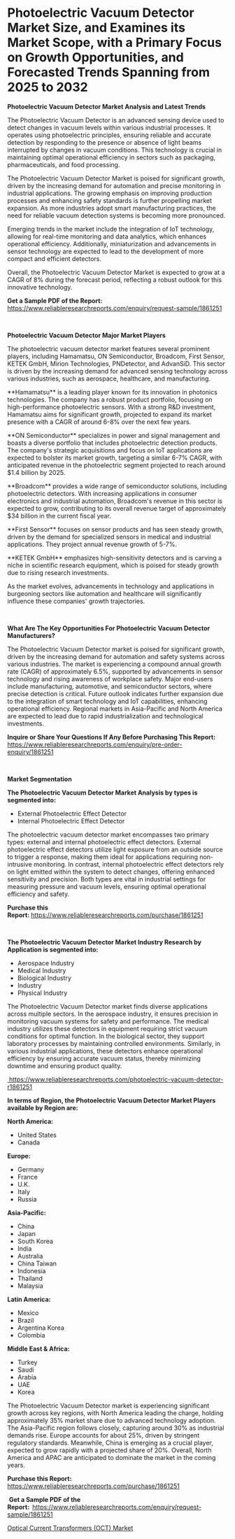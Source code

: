 <p><h1>Photoelectric Vacuum Detector Market Size, and Examines its Market Scope, with a Primary Focus on Growth Opportunities, and Forecasted Trends Spanning from 2025 to 2032</h1></p><p><strong>Photoelectric Vacuum Detector Market Analysis and Latest Trends</strong></p>
<p><p>The Photoelectric Vacuum Detector is an advanced sensing device used to detect changes in vacuum levels within various industrial processes. It operates using photoelectric principles, ensuring reliable and accurate detection by responding to the presence or absence of light beams interrupted by changes in vacuum conditions. This technology is crucial in maintaining optimal operational efficiency in sectors such as packaging, pharmaceuticals, and food processing.</p><p>The Photoelectric Vacuum Detector Market is poised for significant growth, driven by the increasing demand for automation and precise monitoring in industrial applications. The growing emphasis on improving production processes and enhancing safety standards is further propelling market expansion. As more industries adopt smart manufacturing practices, the need for reliable vacuum detection systems is becoming more pronounced. </p><p>Emerging trends in the market include the integration of IoT technology, allowing for real-time monitoring and data analytics, which enhances operational efficiency. Additionally, miniaturization and advancements in sensor technology are expected to lead to the development of more compact and efficient detectors. </p><p>Overall, the Photoelectric Vacuum Detector Market is expected to grow at a CAGR of 8% during the forecast period, reflecting a robust outlook for this innovative technology.</p></p>
<p><strong>Get a Sample PDF of the Report:&nbsp;</strong> <a href="https://www.reliableresearchreports.com/enquiry/request-sample/1861251?utm_campaign=3359&utm_medium=2&utm_source=Github&utm_content=ia&utm_term=07042025&utm_id=photoelectric-vacuum-detector">https://www.reliableresearchreports.com/enquiry/request-sample/1861251</a></p>
<p>&nbsp;</p>
<p><strong>Photoelectric Vacuum Detector Major Market Players</strong></p>
<p><p>The photoelectric vacuum detector market features several prominent players, including Hamamatsu, ON Semiconductor, Broadcom, First Sensor, KETEK GmbH, Mirion Technologies, PNDetector, and AdvanSiD. This sector is driven by the increasing demand for advanced sensing technology across various industries, such as aerospace, healthcare, and manufacturing.</p><p>**Hamamatsu** is a leading player known for its innovation in photonics technologies. The company has a robust product portfolio, focusing on high-performance photoelectric sensors. With a strong R&D investment, Hamamatsu aims for significant growth, projected to expand its market presence with a CAGR of around 6-8% over the next few years.</p><p>**ON Semiconductor** specializes in power and signal management and boasts a diverse portfolio that includes photoelectric detection products. The company's strategic acquisitions and focus on IoT applications are expected to bolster its market growth, targeting a similar 6-7% CAGR, with anticipated revenue in the photoelectric segment projected to reach around $1.4 billion by 2025.</p><p>**Broadcom** provides a wide range of semiconductor solutions, including photoelectric detectors. With increasing applications in consumer electronics and industrial automation, Broadcom's revenue in this sector is expected to grow, contributing to its overall revenue target of approximately $34 billion in the current fiscal year.</p><p>**First Sensor** focuses on sensor products and has seen steady growth, driven by the demand for specialized sensors in medical and industrial applications. They project annual revenue growth of 5-7%.</p><p>**KETEK GmbH** emphasizes high-sensitivity detectors and is carving a niche in scientific research equipment, which is poised for steady growth due to rising research investments.</p><p>As the market evolves, advancements in technology and applications in burgeoning sectors like automation and healthcare will significantly influence these companies' growth trajectories.</p></p>
<p>&nbsp;</p>
<p><strong>What Are The Key Opportunities For Photoelectric Vacuum Detector Manufacturers?</strong></p>
<p><p>The Photoelectric Vacuum Detector market is poised for significant growth, driven by the increasing demand for automation and safety systems across various industries. The market is experiencing a compound annual growth rate (CAGR) of approximately 6.5%, supported by advancements in sensor technology and rising awareness of workplace safety. Major end-users include manufacturing, automotive, and semiconductor sectors, where precise detection is critical. Future outlook indicates further expansion due to the integration of smart technology and IoT capabilities, enhancing operational efficiency. Regional markets in Asia-Pacific and North America are expected to lead due to rapid industrialization and technological investments.</p></p>
<p><strong>Inquire or Share Your Questions If Any Before Purchasing This Report:</strong> <a href="https://www.reliableresearchreports.com/enquiry/pre-order-enquiry/1861251?utm_campaign=3359&utm_medium=2&utm_source=Github&utm_content=ia&utm_term=07042025&utm_id=photoelectric-vacuum-detector">https://www.reliableresearchreports.com/enquiry/pre-order-enquiry/1861251</a></p>
<p>&nbsp;</p>
<p><strong>Market Segmentation</strong></p>
<p><strong>The Photoelectric Vacuum Detector Market Analysis by types is segmented into:</strong></p>
<p><ul><li>External Photoelectric Effect Detector</li><li>Internal Photoelectric Effect Detector</li></ul></p>
<p><p>The photoelectric vacuum detector market encompasses two primary types: external and internal photoelectric effect detectors. External photoelectric effect detectors utilize light exposure from an outside source to trigger a response, making them ideal for applications requiring non-intrusive monitoring. In contrast, internal photoelectric effect detectors rely on light emitted within the system to detect changes, offering enhanced sensitivity and precision. Both types are vital in industrial settings for measuring pressure and vacuum levels, ensuring optimal operational efficiency and safety.</p></p>
<p><strong>Purchase this Report:&nbsp;</strong><a href="https://www.reliableresearchreports.com/purchase/1861251?utm_campaign=3359&utm_medium=2&utm_source=Github&utm_content=ia&utm_term=07042025&utm_id=photoelectric-vacuum-detector">https://www.reliableresearchreports.com/purchase/1861251</a></p>
<p>&nbsp;</p>
<p><strong>The Photoelectric Vacuum Detector Market Industry Research by Application is segmented into:</strong></p>
<p><ul><li>Aerospace Industry</li><li>Medical Industry</li><li>Biological Industry</li><li>Industry</li><li>Physical Industry</li></ul></p>
<p><p>The Photoelectric Vacuum Detector market finds diverse applications across multiple sectors. In the aerospace industry, it ensures precision in monitoring vacuum systems for safety and performance. The medical industry utilizes these detectors in equipment requiring strict vacuum conditions for optimal function. In the biological sector, they support laboratory processes by maintaining controlled environments. Similarly, in various industrial applications, these detectors enhance operational efficiency by ensuring accurate vacuum status, thereby minimizing downtime and ensuring product quality.</p></p>
<p><a href="https://www.reliableresearchreports.com/photoelectric-vacuum-detector-r1861251?utm_campaign=3359&utm_medium=2&utm_source=Github&utm_content=ia&utm_term=07042025&utm_id=photoelectric-vacuum-detector">&nbsp;https://www.reliableresearchreports.com/photoelectric-vacuum-detector-r1861251</a></p>
<p><strong>In terms of Region, the Photoelectric Vacuum Detector Market Players available by Region are:</strong></p>
<p>
    <p> <strong> North America: </strong>
        <ul>
            <li>United States</li>
            <li>Canada</li>
        </ul>
        </p> 
    <p> <strong> Europe: </strong>
        <ul>
            <li>Germany</li>
            <li>France</li>
            <li>U.K.</li>
            <li>Italy</li>
            <li>Russia</li>
        </ul>
        </p> 
    <p> <strong> Asia-Pacific: </strong>
        <ul>
            <li>China</li>
            <li>Japan</li>
            <li>South Korea</li>
            <li>India</li>
            <li>Australia</li>
            <li>China Taiwan</li>
            <li>Indonesia</li>
            <li>Thailand</li>
            <li>Malaysia</li>
        </ul>
        </p> 
    <p> <strong> Latin America: </strong>
        <ul>
            <li>Mexico</li>
            <li>Brazil</li>
            <li>Argentina Korea</li>
            <li>Colombia</li>
        </ul>
        </p> 
    <p> <strong> Middle East & Africa: </strong>
        <ul>
            <li>Turkey</li>
            <li>Saudi</li>
            <li>Arabia</li>
            <li>UAE</li>
            <li>Korea</li>
        </ul>
    </p>
    </p>
<p><p>The Photoelectric Vacuum Detector market is experiencing significant growth across key regions, with North America leading the charge, holding approximately 35% market share due to advanced technology adoption. The Asia-Pacific region follows closely, capturing around 30% as industrial demands rise. Europe accounts for about 25%, driven by stringent regulatory standards. Meanwhile, China is emerging as a crucial player, expected to grow rapidly with a projected share of 20%. Overall, North America and APAC are anticipated to dominate the market in the coming years.</p></p>
<p><strong>Purchase this Report: </strong><a href="https://www.reliableresearchreports.com/purchase/1861251?utm_campaign=3359&utm_medium=2&utm_source=Github&utm_content=ia&utm_term=07042025&utm_id=photoelectric-vacuum-detector">https://www.reliableresearchreports.com/purchase/1861251</a></p>
<p>&nbsp;<strong>Get a Sample PDF of the Report:&nbsp;&nbsp;</strong><a href="https://www.reliableresearchreports.com/enquiry/request-sample/1861251?utm_campaign=3359&utm_medium=2&utm_source=Github&utm_content=ia&utm_term=07042025&utm_id=photoelectric-vacuum-detector">https://www.reliableresearchreports.com/enquiry/request-sample/1861251</a></p>
<p><strong></strong></p>
<p><p><a href="https://github.com/zurubting/Market-Research-Report-List-1/blob/main/optical-current-transformers-oct-market.md?utm_campaign=3359&utm_medium=2&utm_source=Github&utm_content=ia&utm_term=07042025&utm_id=photoelectric-vacuum-detector">Optical Current Transformers (OCT) Market</a></p></p>